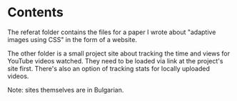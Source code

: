 # Contents

The referat folder contains the files for a paper I wrote about "adaptive images using CSS" in the form of a website.

The other folder is a small project site about tracking the time and views for YouTube videos watched. They need to be loaded via link at the project's site first.
There's also an option of tracking stats for locally uploaded videos.

Note: sites themselves are in Bulgarian.
